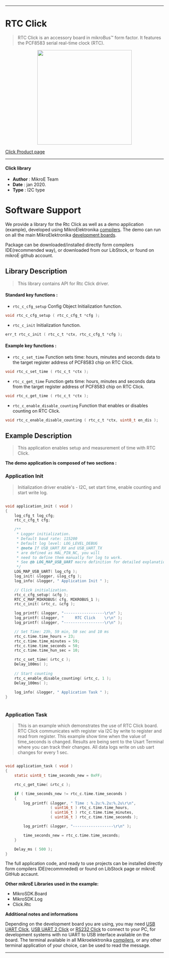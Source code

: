  
---
# RTC Click

> RTC Click is an accessory board in mikroBus™ form factor. It features the PCF8583 serial real-time clock (RTC). 

<p align="center">
  <img src="https://download.mikroe.com/images/click_for_ide/rtc_click.png" height=300px>
</p>

[Click Product page](https://www.mikroe.com/rtc-click)

---


#### Click library 

- **Author**        : MikroE Team
- **Date**          : jan 2020.
- **Type**          : I2C type


# Software Support

We provide a library for the Rtc Click 
as well as a demo application (example), developed using MikroElektronika 
[compilers](https://shop.mikroe.com/compilers). 
The demo can run on all the main MikroElektronika [development boards](https://shop.mikroe.com/development-boards).

Package can be downloaded/installed directly form compilers IDE(recommended way), or downloaded from our LibStock, or found on mikroE github account. 

## Library Description

> This library contains API for Rtc Click driver.

#### Standard key functions :

- `rtc_c_cfg_setup` Config Object Initialization function.
```c
void rtc_c_cfg_setup ( rtc_c_cfg_t *cfg ); 
```

- `rtc_c_init` Initialization function.
```c
err_t rtc_c_init ( rtc_c_t *ctx, rtc_c_cfg_t *cfg );
```

#### Example key functions :

- `rtc_c_set_time` Function sets time: hours, minutes and seconds data to the target register address of PCF8583 chip on RTC Click.
```c
void rtc_c_set_time ( rtc_c_t *ctx );
```

- `rtc_c_get_time` Function gets time: hours, minutes and seconds data from the target register address of PCF8583 chip on RTC Click.
```c
void rtc_c_get_time ( rtc_c_t *ctx );
```

- `rtc_c_enable_disable_counting` Function that enables or disables counting on RTC Click.
```c
void rtc_c_enable_disable_counting ( rtc_c_t *ctx, uint8_t en_dis );
```

## Example Description

> This application enables setup and measurement of time with RTC Click.

**The demo application is composed of two sections :**

### Application Init 

> Initialization driver enable's - I2C, set start time, enable counting and start write log.

```c

void application_init ( void )
{
    log_cfg_t log_cfg;
    rtc_c_cfg_t cfg;

    /** 
     * Logger initialization.
     * Default baud rate: 115200
     * Default log level: LOG_LEVEL_DEBUG
     * @note If USB_UART_RX and USB_UART_TX 
     * are defined as HAL_PIN_NC, you will 
     * need to define them manually for log to work. 
     * See @b LOG_MAP_USB_UART macro definition for detailed explanation.
     */
    LOG_MAP_USB_UART( log_cfg );
    log_init( &logger, &log_cfg );
    log_info( &logger, " Application Init " );

    // Click initialization.
    rtc_c_cfg_setup( &cfg );
    RTC_C_MAP_MIKROBUS( cfg, MIKROBUS_1 );
    rtc_c_init( &rtc_c, &cfg );

    log_printf( &logger, "------------------\r\n" );
    log_printf( &logger, "     RTC Click    \r\n" );
    log_printf( &logger, "------------------\r\n" );

    // Set Time: 23h, 59 min, 50 sec and 10 ms
    rtc_c.time.time_hours = 23;
    rtc_c.time.time_minutes = 59;
    rtc_c.time.time_seconds = 50;
    rtc_c.time.time_hun_sec = 10;

    rtc_c_set_time( &rtc_c );
    Delay_100ms( );
    
    // Start counting
    rtc_c_enable_disable_counting( &rtc_c, 1 );
    Delay_100ms( );
    
    log_info( &logger, " Application Task " );
}
  
```

### Application Task

> This is an example which demonstrates the use of RTC Click board.
> RTC Click communicates with register via I2C by write to register and read from register.
> This example show time when the value of time_seconds is changed.
> Results are being sent to the Usart Terminal where you can track their changes.
> All data logs write on usb uart changes for every 1 sec.

```c

void application_task ( void )
{
    static uint8_t time_seconds_new = 0xFF;

    rtc_c_get_time( &rtc_c );

    if ( time_seconds_new != rtc_c.time.time_seconds )
    {
        log_printf( &logger, " Time : %.2u:%.2u:%.2u\r\n", 
                    ( uint16_t ) rtc_c.time.time_hours, 
                    ( uint16_t ) rtc_c.time.time_minutes, 
                    ( uint16_t ) rtc_c.time.time_seconds );

        log_printf( &logger, "------------------\r\n" );

        time_seconds_new = rtc_c.time.time_seconds;
    }

    Delay_ms ( 500 );
} 

```

The full application code, and ready to use projects can be  installed directly form compilers IDE(recommneded) or found on LibStock page or mikroE GitHub accaunt.

**Other mikroE Libraries used in the example:** 

- MikroSDK.Board
- MikroSDK.Log
- Click.Rtc

**Additional notes and informations**

Depending on the development board you are using, you may need 
[USB UART Click](https://shop.mikroe.com/usb-uart-click), 
[USB UART 2 Click](https://shop.mikroe.com/usb-uart-2-click) or 
[RS232 Click](https://shop.mikroe.com/rs232-click) to connect to your PC, for 
development systems with no UART to USB interface available on the board. The 
terminal available in all Mikroelektronika 
[compilers](https://shop.mikroe.com/compilers), or any other terminal application 
of your choice, can be used to read the message.



---

